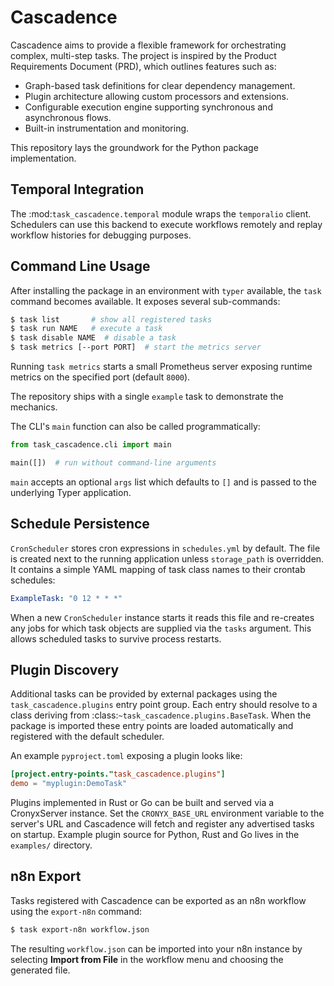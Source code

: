 # Cascadence

Cascadence aims to provide a flexible framework for orchestrating complex, multi-step tasks. The project is inspired by the Product Requirements Document (PRD), which outlines features such as:

- Graph-based task definitions for clear dependency management.
- Plugin architecture allowing custom processors and extensions.
- Configurable execution engine supporting synchronous and asynchronous flows.
- Built-in instrumentation and monitoring.

This repository lays the groundwork for the Python package implementation.

## Temporal Integration

The :mod:`task_cascadence.temporal` module wraps the ``temporalio`` client.
Schedulers can use this backend to execute workflows remotely and replay
workflow histories for debugging purposes.

## Command Line Usage

After installing the package in an environment with ``typer`` available, the
``task`` command becomes available.  It exposes several sub-commands:

```bash
$ task list       # show all registered tasks
$ task run NAME   # execute a task
$ task disable NAME  # disable a task
$ task metrics [--port PORT]  # start the metrics server
```

Running ``task metrics`` starts a small Prometheus server exposing
runtime metrics on the specified port (default ``8000``).

The repository ships with a single ``example`` task to demonstrate the
mechanics.

The CLI's ``main`` function can also be called programmatically:

```python
from task_cascadence.cli import main

main([])  # run without command-line arguments
```

``main`` accepts an optional ``args`` list which defaults to ``[]`` and is
passed to the underlying Typer application.

## Schedule Persistence

``CronScheduler`` stores cron expressions in ``schedules.yml`` by default.  The
file is created next to the running application unless ``storage_path`` is
overridden.  It contains a simple YAML mapping of task class names to their
crontab schedules:

```yaml
ExampleTask: "0 12 * * *"
```

When a new ``CronScheduler`` instance starts it reads this file and re-creates
any jobs for which task objects are supplied via the ``tasks`` argument.  This
allows scheduled tasks to survive process restarts.

## Plugin Discovery

Additional tasks can be provided by external packages using the
``task_cascadence.plugins`` entry point group. Each entry should resolve to a
class deriving from :class:`~task_cascadence.plugins.BaseTask`. When the package
is imported these entry points are loaded automatically and registered with the
default scheduler.

An example ``pyproject.toml`` exposing a plugin looks like:

```toml
[project.entry-points."task_cascadence.plugins"]
demo = "myplugin:DemoTask"
```

Plugins implemented in Rust or Go can be built and served via a CronyxServer
instance. Set the ``CRONYX_BASE_URL`` environment variable to the server's URL
and Cascadence will fetch and register any advertised tasks on startup. Example
plugin source for Python, Rust and Go lives in the ``examples/`` directory.

## n8n Export

Tasks registered with Cascadence can be exported as an n8n workflow using the
``export-n8n`` command:

```bash
$ task export-n8n workflow.json
```

The resulting ``workflow.json`` can be imported into your n8n instance by
selecting **Import from File** in the workflow menu and choosing the generated
file.

